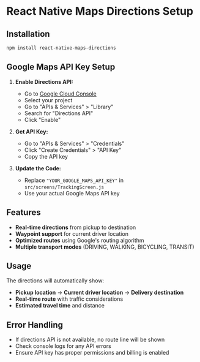 # React Native Maps Directions Setup

## Installation

```bash
npm install react-native-maps-directions
```

## Google Maps API Key Setup

1. **Enable Directions API:**
   - Go to [Google Cloud Console](https://console.cloud.google.com/)
   - Select your project
   - Go to "APIs & Services" > "Library"
   - Search for "Directions API"
   - Click "Enable"

2. **Get API Key:**
   - Go to "APIs & Services" > "Credentials"
   - Click "Create Credentials" > "API Key"
   - Copy the API key

3. **Update the Code:**
   - Replace `"YOUR_GOOGLE_MAPS_API_KEY"` in `src/screens/TrackingScreen.js`
   - Use your actual Google Maps API key

## Features

- **Real-time directions** from pickup to destination
- **Waypoint support** for current driver location
- **Optimized routes** using Google's routing algorithm
- **Multiple transport modes** (DRIVING, WALKING, BICYCLING, TRANSIT)

## Usage

The directions will automatically show:
- **Pickup location** → **Current driver location** → **Delivery destination**
- **Real-time route** with traffic considerations
- **Estimated travel time** and distance

## Error Handling

- If directions API is not available, no route line will be shown
- Check console logs for any API errors
- Ensure API key has proper permissions and billing is enabled
